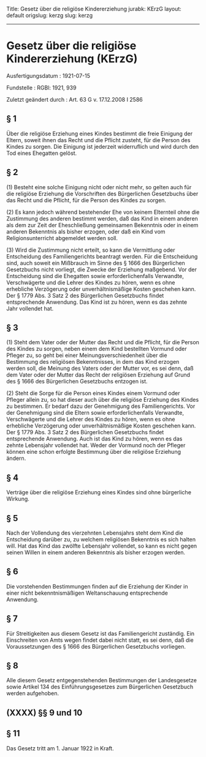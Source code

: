 Title: Gesetz über die religiöse Kindererziehung
jurabk: KErzG
layout: default
origslug: kerzg
slug: kerzg

---

# Gesetz über die religiöse Kindererziehung (KErzG)

Ausfertigungsdatum
:   1921-07-15

Fundstelle
:   RGBl: 1921, 939

Zuletzt geändert durch
:   Art. 63 G v. 17.12.2008 I 2586


## § 1

Über die religiöse Erziehung eines Kindes bestimmt die freie Einigung
der Eltern, soweit ihnen das Recht und die Pflicht zusteht, für die
Person des Kindes zu sorgen. Die Einigung ist jederzeit widerruflich
und wird durch den Tod eines Ehegatten gelöst.


## § 2

(1) Besteht eine solche Einigung nicht oder nicht mehr, so gelten auch
für die religiöse Erziehung die Vorschriften des Bürgerlichen
Gesetzbuchs über das Recht und die Pflicht, für die Person des Kindes
zu sorgen.

(2) Es kann jedoch während bestehender Ehe von keinem Elternteil ohne
die Zustimmung des anderen bestimmt werden, daß das Kind in einem
anderen als dem zur Zeit der Eheschließung gemeinsamen Bekenntnis oder
in einem anderen Bekenntnis als bisher erzogen, oder daß ein Kind vom
Religionsunterricht abgemeldet werden soll.

(3) Wird die Zustimmung nicht erteilt, so kann die Vermittlung oder
Entscheidung des Familiengerichts beantragt werden. Für die
Entscheidung sind, auch soweit ein Mißbrauch im Sinne des § 1666 des
Bürgerlichen Gesetzbuchs nicht vorliegt, die Zwecke der Erziehung
maßgebend. Vor der Entscheidung sind die Ehegatten sowie
erforderlichenfalls Verwandte, Verschwägerte und die Lehrer des Kindes
zu hören, wenn es ohne erhebliche Verzögerung oder unverhältnismäßige
Kosten geschehen kann. Der § 1779 Abs. 3 Satz 2 des Bürgerlichen
Gesetzbuchs findet entsprechende Anwendung. Das Kind ist zu hören,
wenn es das zehnte Jahr vollendet hat.


## § 3

(1) Steht dem Vater oder der Mutter das Recht und die Pflicht, für die
Person des Kindes zu sorgen, neben einem dem Kind bestellten Vormund
oder Pfleger zu, so geht bei einer Meinungsverschiedenheit über die
Bestimmung des religiösen Bekenntnisses, in dem das Kind erzogen
werden soll, die Meinung des Vaters oder der Mutter vor, es sei denn,
daß dem Vater oder der Mutter das Recht der religiösen Erziehung auf
Grund des § 1666 des Bürgerlichen Gesetzbuchs entzogen ist.

(2) Steht die Sorge für die Person eines Kindes einem Vormund oder
Pfleger allein zu, so hat dieser auch über die religiöse Erziehung des
Kindes zu bestimmen. Er bedarf dazu der Genehmigung des
Familiengerichts. Vor der Genehmigung sind die Eltern sowie
erforderlichenfalls Verwandte, Verschwägerte und die Lehrer des Kindes
zu hören, wenn es ohne erhebliche Verzögerung oder unverhältnismäßige
Kosten geschehen kann. Der § 1779 Abs. 3 Satz 2 des Bürgerlichen
Gesetzbuchs findet entsprechende Anwendung. Auch ist das Kind zu
hören, wenn es das zehnte Lebensjahr vollendet hat. Weder der Vormund
noch der Pfleger können eine schon erfolgte Bestimmung über die
religiöse Erziehung ändern.


## § 4

Verträge über die religiöse Erziehung eines Kindes sind ohne
bürgerliche Wirkung.


## § 5

Nach der Vollendung des vierzehnten Lebensjahrs steht dem Kind die
Entscheidung darüber zu, zu welchem religiösen Bekenntnis es sich
halten will. Hat das Kind das zwölfte Lebensjahr vollendet, so kann es
nicht gegen seinen Willen in einem anderen Bekenntnis als bisher
erzogen werden.


## § 6

Die vorstehenden Bestimmungen finden auf die Erziehung der Kinder in
einer nicht bekenntnismäßigen Weltanschauung entsprechende Anwendung.


## § 7

Für Streitigkeiten aus diesem Gesetz ist das Familiengericht
zuständig. Ein Einschreiten von Amts wegen findet dabei nicht statt,
es sei denn, daß die Voraussetzungen des § 1666 des Bürgerlichen
Gesetzbuchs vorliegen.


## § 8

Alle diesem Gesetz entgegenstehenden Bestimmungen der Landesgesetze
sowie Artikel 134 des Einführungsgesetzes zum Bürgerlichen Gesetzbuch
werden aufgehoben.


## (XXXX) §§ 9 und 10



## § 11

Das Gesetz tritt am 1. Januar 1922 in Kraft.

